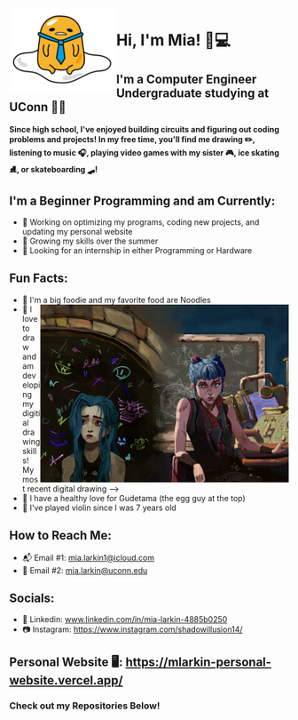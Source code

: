 <img src="gudetama-tie.png" align="left" height="150" display="inline"/>  


# Hi, I'm Mia! 👋💻
## I'm a Computer Engineer Undergraduate studying at UConn 🩵🤍  



#### Since high school, I've enjoyed building circuits and figuring out coding problems and projects! In my free time, you'll find me drawing ✏️, listening to music 🎧, playing video games with my sister 🎮, ice skating ⛸️, or skateboarding 🛹!  

## I'm a Beginner Programming and am Currently:  
* 🔭 Working on optimizing my programs, coding new projects, and updating my personal website
* 🌱 Growing my skills over the summer
* 🤔 Looking for an internship in either Programming or Hardware



  
## Fun Facts: 
* 🍜 I'm a big foodie and my favorite food are Noodles <img src="drawing.jpeg" align="right" height="320" display="inline"/>  
* 🎨 I love to draw and am developing my digitial drawing skills! My most recent digital drawing -->
* 🍳 I have a healthy love for Gudetama (the egg guy at the top)
* 🎻 I've played violin since I was 7 years old 


## How to Reach Me: 

* 📬 Email #1: mia.larkin1@icloud.com
* 📨 Email #2: mia.larkin@uconn.edu

## Socials:
* 💼 Linkedin: www.linkedin.com/in/mia-larkin-4885b0250
* 📷 Instagram: https://www.instagram.com/shadowillusion14/

## Personal Website 🖥️: https://mlarkin-personal-website.vercel.app/



### Check out my Repositories Below! 
